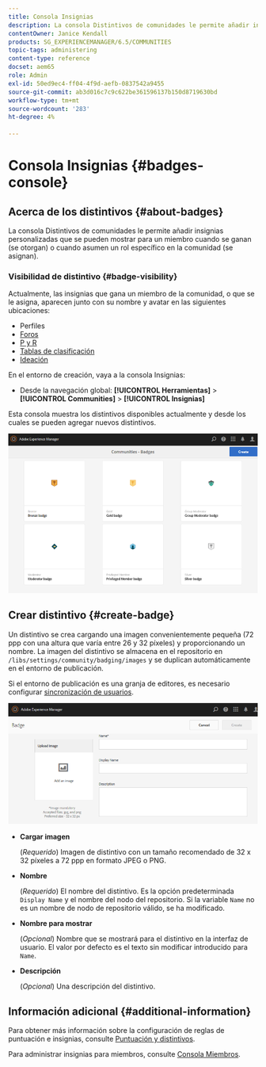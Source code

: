 ```yaml
---
title: Consola Insignias
description: La consola Distintivos de comunidades le permite añadir insignias personalizadas que se pueden mostrar para los miembros cuando ganan (reciben premios) o cuando asumen un rol específico en la comunidad (asignan)
contentOwner: Janice Kendall
products: SG_EXPERIENCEMANAGER/6.5/COMMUNITIES
topic-tags: administering
content-type: reference
docset: aem65
role: Admin
exl-id: 50ed9ec4-ff04-4f9d-aefb-0837542a9455
source-git-commit: ab3d016c7c9c622be361596137b150d8719630bd
workflow-type: tm+mt
source-wordcount: '283'
ht-degree: 4%

---
```


# Consola Insignias {#badges-console}

## Acerca de los distintivos {#about-badges}

La consola Distintivos de comunidades le permite añadir insignias personalizadas que se pueden mostrar para un miembro cuando se ganan (se otorgan) o cuando asumen un rol específico en la comunidad (se asignan).

### Visibilidad de distintivo {#badge-visibility}

Actualmente, las insignias que gana un miembro de la comunidad, o que se le asigna, aparecen junto con su nombre y avatar en las siguientes ubicaciones:

* Perfiles
* [Foros](/help/communities/forum.md)
* [P y R](/help/communities/working-with-qna.md)
* [Tablas de clasificación](/help/communities/enabling-leaderboard.md)
* [Ideación](/help/communities/ideation-feature.md)

En el entorno de creación, vaya a la consola Insignias:

* Desde la navegación global: **[!UICONTROL Herramientas]** > **[!UICONTROL Communities]** > **[!UICONTROL Insignias]**

Esta consola muestra los distintivos disponibles actualmente y desde los cuales se pueden agregar nuevos distintivos.

![badges-homepage](assets/badges-homepage.png)

## Crear distintivo {#create-badge}

Un distintivo se crea cargando una imagen convenientemente pequeña (72 ppp con una altura que varía entre 26 y 32 píxeles) y proporcionando un nombre. La imagen del distintivo se almacena en el repositorio en `/libs/settings/community/badging/images` y se duplican automáticamente en el entorno de publicación.

Si el entorno de publicación es una granja de editores, es necesario configurar [sincronización de usuarios](/help/communities/sync.md).

![create-badge](assets/create-badge.png)

* **Cargar imagen**

  (*Requerido*) Imagen de distintivo con un tamaño recomendado de 32 x 32 píxeles a 72 ppp en formato JPEG o PNG.

* **Nombre**

  (*Requerido*) El nombre del distintivo. Es la opción predeterminada `Display Name` y el nombre del nodo del repositorio. Si la variable `Name` no es un nombre de nodo de repositorio válido, se ha modificado.

* **Nombre para mostrar**

  (*Opcional*) Nombre que se mostrará para el distintivo en la interfaz de usuario. El valor por defecto es el texto sin modificar introducido para `Name`.

* **Descripción**

  (*Opcional*) Una descripción del distintivo.

## Información adicional {#additional-information}

Para obtener más información sobre la configuración de reglas de puntuación e insignias, consulte [Puntuación y distintivos](/help/communities/implementing-scoring.md).

Para administrar insignias para miembros, consulte [Consola Miembros](/help/communities/members.md).
